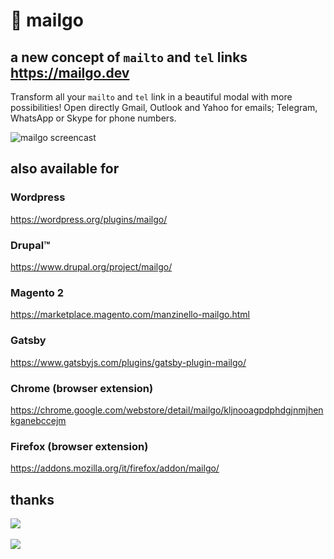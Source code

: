 # 💌 mailgo

## a new concept of `mailto` and `tel` links <https://mailgo.dev>

Transform all your `mailto` and `tel` link in a beautiful modal with more possibilities! Open directly Gmail, Outlook and Yahoo for emails; Telegram, WhatsApp or Skype for phone numbers.

![mailgo screencast](https://github.com/manzinello/mailgo/raw/master/assets/video/mailgo.gif)

## also available for

### Wordpress

<https://wordpress.org/plugins/mailgo/>

### Drupal™
<https://www.drupal.org/project/mailgo/>

### Magento 2

<https://marketplace.magento.com/manzinello-mailgo.html>

### Gatsby

<https://www.gatsbyjs.com/plugins/gatsby-plugin-mailgo/>

### Chrome (browser extension)

<https://chrome.google.com/webstore/detail/mailgo/kljnooagpdphdgjnmjhenkganebccejm>

### Firefox (browser extension)

<https://addons.mozilla.org/it/firefox/addon/mailgo/>

## thanks

<a target="_blank" href="https://www.browserstack.com">
<img src="https://mailgo.dev/img/browserstack.png" />
</a>

<br/>
<br/>

<a target="_blank" href="https://www.netlify.com">
<img src="https://www.netlify.com/img/global/badges/netlify-color-bg.svg" />
</a>
